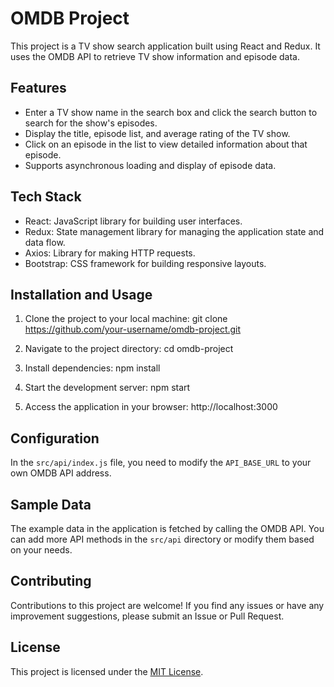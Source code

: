 # OMDB Project

This project is a TV show search application built using React and Redux. It uses the OMDB API to retrieve TV show information and episode data.

## Features

- Enter a TV show name in the search box and click the search button to search for the show's episodes.
- Display the title, episode list, and average rating of the TV show.
- Click on an episode in the list to view detailed information about that episode.
- Supports asynchronous loading and display of episode data.

## Tech Stack

- React: JavaScript library for building user interfaces.
- Redux: State management library for managing the application state and data flow.
- Axios: Library for making HTTP requests.
- Bootstrap: CSS framework for building responsive layouts.

## Installation and Usage

1. Clone the project to your local machine:
git clone https://github.com/your-username/omdb-project.git


2. Navigate to the project directory:
cd omdb-project


3. Install dependencies:
npm install


4. Start the development server:
npm start


5. Access the application in your browser:
http://localhost:3000


## Configuration

In the `src/api/index.js` file, you need to modify the `API_BASE_URL` to your own OMDB API address.

## Sample Data

The example data in the application is fetched by calling the OMDB API. You can add more API methods in the `src/api` directory or modify them based on your needs.

## Contributing

Contributions to this project are welcome! If you find any issues or have any improvement suggestions, please submit an Issue or Pull Request.

## License

This project is licensed under the [MIT License](LICENSE).


